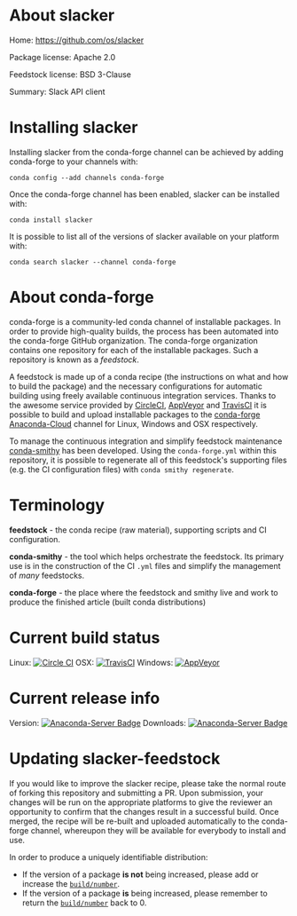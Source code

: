 About slacker
=============

Home: https://github.com/os/slacker

Package license: Apache 2.0

Feedstock license: BSD 3-Clause

Summary: Slack API client



Installing slacker
==================

Installing slacker from the conda-forge channel can be achieved by adding conda-forge to your channels with:

```
conda config --add channels conda-forge
```

Once the conda-forge channel has been enabled, slacker can be installed with:

```
conda install slacker
```

It is possible to list all of the versions of slacker available on your platform with:

```
conda search slacker --channel conda-forge
```


About conda-forge
=================

conda-forge is a community-led conda channel of installable packages.
In order to provide high-quality builds, the process has been automated into the
conda-forge GitHub organization. The conda-forge organization contains one repository 
for each of the installable packages. Such a repository is known as a *feedstock*.

A feedstock is made up of a conda recipe (the instructions on what and how to build
the package) and the necessary configurations for automatic building using freely
available continuous integration services. Thanks to the awesome service provided by
[CircleCI](https://circleci.com/), [AppVeyor](http://www.appveyor.com/)
and [TravisCI](https://travis-ci.org/) it is possible to build and upload installable
packages to the [conda-forge](https://anaconda.org/conda-forge)
[Anaconda-Cloud](http://docs.anaconda.org/) channel for Linux, Windows and OSX respectively.

To manage the continuous integration and simplify feedstock maintenance
[conda-smithy](http://github.com/conda-forge/conda-smithy) has been developed.
Using the ``conda-forge.yml`` within this repository, it is possible to regenerate all of
this feedstock's supporting files (e.g. the CI configuration files) with ``conda smithy regenerate``.


Terminology
===========

**feedstock** - the conda recipe (raw material), supporting scripts and CI configuration.

**conda-smithy** - the tool which helps orchestrate the feedstock.
                   Its primary use is in the construction of the CI ``.yml`` files
                   and simplify the management of *many* feedstocks.

**conda-forge** - the place where the feedstock and smithy live and work to
                  produce the finished article (built conda distributions)

Current build status
====================

Linux: [![Circle CI](https://circleci.com/gh/conda-forge/slacker-feedstock.svg?style=svg)](https://circleci.com/gh/conda-forge/slacker-feedstock)
OSX: [![TravisCI](https://travis-ci.org/conda-forge/slacker-feedstock.svg?branch=master)](https://travis-ci.org/conda-forge/slacker-feedstock) 
Windows: [![AppVeyor](https://ci.appveyor.com/api/projects/status/github/conda-forge/slacker-feedstock?svg=True)](https://ci.appveyor.com/project/conda-forge/slacker-feedstock/branch/master)

Current release info
====================
Version: [![Anaconda-Server Badge](https://anaconda.org/conda-forge/slacker/badges/version.svg)](https://anaconda.org/conda-forge/slacker)
Downloads: [![Anaconda-Server Badge](https://anaconda.org/conda-forge/slacker/badges/downloads.svg)](https://anaconda.org/conda-forge/slacker)


Updating slacker-feedstock
==========================

If you would like to improve the slacker recipe, please take the normal
route of forking this repository and submitting a PR. Upon submission, your changes will
be run on the appropriate platforms to give the reviewer an opportunity to confirm that the
changes result in a successful build. Once merged, the recipe will be re-built and uploaded
automatically to the conda-forge channel, whereupon they will be available for everybody to
install and use.

In order to produce a uniquely identifiable distribution:
 * If the version of a package **is not** being increased, please add or increase
   the [``build/number``](http://conda.pydata.org/docs/building/meta-yaml.html#build-number-and-string). 
 * If the version of a package **is** being increased, please remember to return
   the [``build/number``](http://conda.pydata.org/docs/building/meta-yaml.html#build-number-and-string)
   back to 0.
